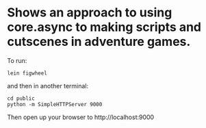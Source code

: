 
# Shows an approach to using core.async to making scripts and cutscenes in adventure games.

To run:
```
lein figwheel
```

and then in another terminal:
```
cd public
python -m SimpleHTTPServer 9000
```

Then open up your browser to http://localhost:9000